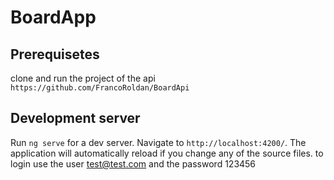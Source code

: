 # BoardApp

## Prerequisetes
clone and run the project of the api `https://github.com/FrancoRoldan/BoardApi`

## Development server

Run `ng serve` for a dev server. Navigate to `http://localhost:4200/`. The application will automatically reload if you change any of the source files.
to login use the user test@test.com and the password 123456
